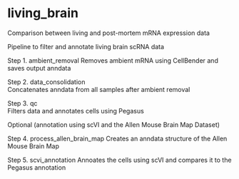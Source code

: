 # living_brain
Comparison between living and post-mortem mRNA expression data

Pipeline to filter and annotate living brain scRNA data  

Step 1. ambient_removal
Removes ambient mRNA using CellBender and saves output anndata  

Step 2. data_consolidation  
Concatenates anndata from all samples after ambient removal  

Step 3. qc  
Filters data and annotates cells using Pegasus  

Optional (annotation using scVI and the Allen Mouse Brain Map Dataset)  

Step 4. process_allen_brain_map
Creates an anndata structure of the Allen Mouse Brain Map

Step 5. scvi_annotation
Annoates the cells using scVI and compares it to the Pegasus annotation

